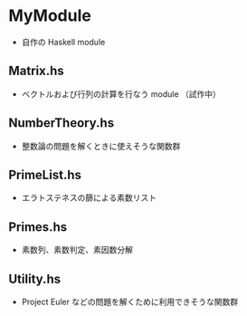 # MyModule
- 自作の Haskell module

## Matrix.hs
- ベクトルおよび行列の計算を行なう module （試作中）

## NumberTheory.hs
- 整数論の問題を解くときに使えそうな関数群

## PrimeList.hs
- エラトステネスの篩による素数リスト

## Primes.hs
- 素数列、素数判定、素因数分解

## Utility.hs
- Project Euler などの問題を解くために利用できそうな関数群
